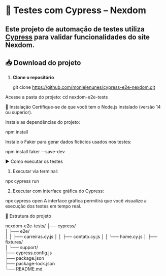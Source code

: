 # 🚀 Testes com Cypress – Nexdom

Este projeto de automação de testes utiliza [Cypress](https://www.cypress.io/) para validar funcionalidades do site Nexdom.
---

## 📥 Download do projeto

1. **Clone o repositório**

   git clone https://github.com/monielenunes/cypress-e2e-nexdom.git

Acesse a pasta do projeto:
cd nexdom-e2e-tests

🔧 Instalação
Certifique-se de que você tem o Node.js instalado (versão 14 ou superior).

Instale as dependências do projeto:

npm install

Instale o Faker para gerar dados fictícios usados nos testes:

npm install faker --save-dev

▶️ Como executar os testes

1. Executar via terminal:

npx cypress run

2. Executar com interface gráfica do Cypress:

npx cypress open
A interface gráfica permitirá que você visualize a execução dos testes em tempo real.

📁 Estrutura do projeto

nexdom-e2e-tests/
├── cypress/       
│   ├── e2e/                
│   │   ├── carreiras.cy.js
│   │   ├── contato.cy.js
│   │   └── home.cy.js
│   ├── fixtures/           
│   └── support/            
├── cypress.config.js       
├── package.json            
├── package-lock.json       
└── README.md               
